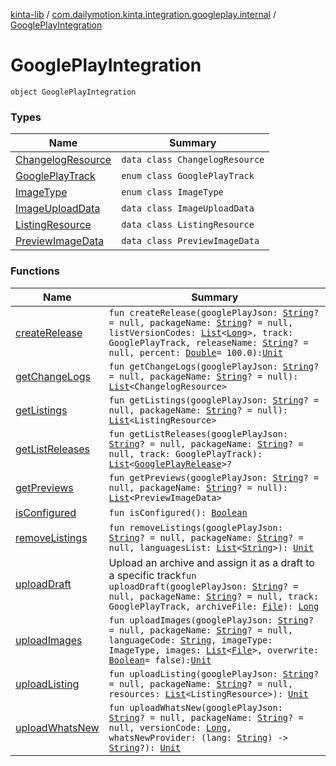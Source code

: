 [kinta-lib](../../index.md) / [com.dailymotion.kinta.integration.googleplay.internal](../index.md) / [GooglePlayIntegration](./index.md)

# GooglePlayIntegration

`object GooglePlayIntegration`

### Types

| Name | Summary |
|---|---|
| [ChangelogResource](-changelog-resource/index.md) | `data class ChangelogResource` |
| [GooglePlayTrack](-google-play-track/index.md) | `enum class GooglePlayTrack` |
| [ImageType](-image-type/index.md) | `enum class ImageType` |
| [ImageUploadData](-image-upload-data/index.md) | `data class ImageUploadData` |
| [ListingResource](-listing-resource/index.md) | `data class ListingResource` |
| [PreviewImageData](-preview-image-data/index.md) | `data class PreviewImageData` |

### Functions

| Name | Summary |
|---|---|
| [createRelease](create-release.md) | `fun createRelease(googlePlayJson: `[`String`](https://kotlinlang.org/api/latest/jvm/stdlib/kotlin/-string/index.html)`? = null, packageName: `[`String`](https://kotlinlang.org/api/latest/jvm/stdlib/kotlin/-string/index.html)`? = null, listVersionCodes: `[`List`](https://kotlinlang.org/api/latest/jvm/stdlib/kotlin.collections/-list/index.html)`<`[`Long`](https://kotlinlang.org/api/latest/jvm/stdlib/kotlin/-long/index.html)`>, track: GooglePlayTrack, releaseName: `[`String`](https://kotlinlang.org/api/latest/jvm/stdlib/kotlin/-string/index.html)`? = null, percent: `[`Double`](https://kotlinlang.org/api/latest/jvm/stdlib/kotlin/-double/index.html)` = 100.0): `[`Unit`](https://kotlinlang.org/api/latest/jvm/stdlib/kotlin/-unit/index.html) |
| [getChangeLogs](get-change-logs.md) | `fun getChangeLogs(googlePlayJson: `[`String`](https://kotlinlang.org/api/latest/jvm/stdlib/kotlin/-string/index.html)`? = null, packageName: `[`String`](https://kotlinlang.org/api/latest/jvm/stdlib/kotlin/-string/index.html)`? = null): `[`List`](https://kotlinlang.org/api/latest/jvm/stdlib/kotlin.collections/-list/index.html)`<ChangelogResource>` |
| [getListings](get-listings.md) | `fun getListings(googlePlayJson: `[`String`](https://kotlinlang.org/api/latest/jvm/stdlib/kotlin/-string/index.html)`? = null, packageName: `[`String`](https://kotlinlang.org/api/latest/jvm/stdlib/kotlin/-string/index.html)`? = null): `[`List`](https://kotlinlang.org/api/latest/jvm/stdlib/kotlin.collections/-list/index.html)`<ListingResource>` |
| [getListReleases](get-list-releases.md) | `fun getListReleases(googlePlayJson: `[`String`](https://kotlinlang.org/api/latest/jvm/stdlib/kotlin/-string/index.html)`? = null, packageName: `[`String`](https://kotlinlang.org/api/latest/jvm/stdlib/kotlin/-string/index.html)`? = null, track: GooglePlayTrack): `[`List`](https://kotlinlang.org/api/latest/jvm/stdlib/kotlin.collections/-list/index.html)`<`[`GooglePlayRelease`](../../com.dailymotion.kinta.integration.googleplay/-google-play-release/index.md)`>?` |
| [getPreviews](get-previews.md) | `fun getPreviews(googlePlayJson: `[`String`](https://kotlinlang.org/api/latest/jvm/stdlib/kotlin/-string/index.html)`? = null, packageName: `[`String`](https://kotlinlang.org/api/latest/jvm/stdlib/kotlin/-string/index.html)`? = null): `[`List`](https://kotlinlang.org/api/latest/jvm/stdlib/kotlin.collections/-list/index.html)`<PreviewImageData>` |
| [isConfigured](is-configured.md) | `fun isConfigured(): `[`Boolean`](https://kotlinlang.org/api/latest/jvm/stdlib/kotlin/-boolean/index.html) |
| [removeListings](remove-listings.md) | `fun removeListings(googlePlayJson: `[`String`](https://kotlinlang.org/api/latest/jvm/stdlib/kotlin/-string/index.html)`? = null, packageName: `[`String`](https://kotlinlang.org/api/latest/jvm/stdlib/kotlin/-string/index.html)`? = null, languagesList: `[`List`](https://kotlinlang.org/api/latest/jvm/stdlib/kotlin.collections/-list/index.html)`<`[`String`](https://kotlinlang.org/api/latest/jvm/stdlib/kotlin/-string/index.html)`>): `[`Unit`](https://kotlinlang.org/api/latest/jvm/stdlib/kotlin/-unit/index.html) |
| [uploadDraft](upload-draft.md) | Upload an archive and assign it as a draft to a specific track`fun uploadDraft(googlePlayJson: `[`String`](https://kotlinlang.org/api/latest/jvm/stdlib/kotlin/-string/index.html)`? = null, packageName: `[`String`](https://kotlinlang.org/api/latest/jvm/stdlib/kotlin/-string/index.html)`? = null, track: GooglePlayTrack, archiveFile: `[`File`](https://docs.oracle.com/javase/6/docs/api/java/io/File.html)`): `[`Long`](https://kotlinlang.org/api/latest/jvm/stdlib/kotlin/-long/index.html) |
| [uploadImages](upload-images.md) | `fun uploadImages(googlePlayJson: `[`String`](https://kotlinlang.org/api/latest/jvm/stdlib/kotlin/-string/index.html)`? = null, packageName: `[`String`](https://kotlinlang.org/api/latest/jvm/stdlib/kotlin/-string/index.html)`? = null, languageCode: `[`String`](https://kotlinlang.org/api/latest/jvm/stdlib/kotlin/-string/index.html)`, imageType: ImageType, images: `[`List`](https://kotlinlang.org/api/latest/jvm/stdlib/kotlin.collections/-list/index.html)`<`[`File`](https://docs.oracle.com/javase/6/docs/api/java/io/File.html)`>, overwrite: `[`Boolean`](https://kotlinlang.org/api/latest/jvm/stdlib/kotlin/-boolean/index.html)` = false): `[`Unit`](https://kotlinlang.org/api/latest/jvm/stdlib/kotlin/-unit/index.html) |
| [uploadListing](upload-listing.md) | `fun uploadListing(googlePlayJson: `[`String`](https://kotlinlang.org/api/latest/jvm/stdlib/kotlin/-string/index.html)`? = null, packageName: `[`String`](https://kotlinlang.org/api/latest/jvm/stdlib/kotlin/-string/index.html)`? = null, resources: `[`List`](https://kotlinlang.org/api/latest/jvm/stdlib/kotlin.collections/-list/index.html)`<ListingResource>): `[`Unit`](https://kotlinlang.org/api/latest/jvm/stdlib/kotlin/-unit/index.html) |
| [uploadWhatsNew](upload-whats-new.md) | `fun uploadWhatsNew(googlePlayJson: `[`String`](https://kotlinlang.org/api/latest/jvm/stdlib/kotlin/-string/index.html)`? = null, packageName: `[`String`](https://kotlinlang.org/api/latest/jvm/stdlib/kotlin/-string/index.html)`? = null, versionCode: `[`Long`](https://kotlinlang.org/api/latest/jvm/stdlib/kotlin/-long/index.html)`, whatsNewProvider: (lang: `[`String`](https://kotlinlang.org/api/latest/jvm/stdlib/kotlin/-string/index.html)`) -> `[`String`](https://kotlinlang.org/api/latest/jvm/stdlib/kotlin/-string/index.html)`?): `[`Unit`](https://kotlinlang.org/api/latest/jvm/stdlib/kotlin/-unit/index.html) |
